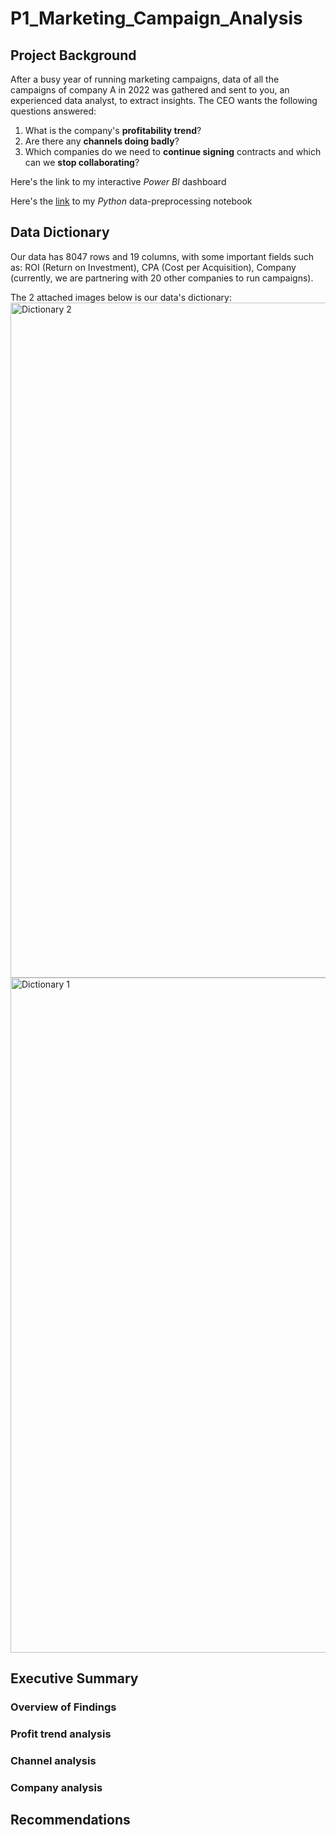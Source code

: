 # P1_Marketing_Campaign_Analysis
## Project Background
After a busy year of running marketing campaigns, data of all the campaigns of company A in 2022 was gathered and sent to you, an experienced data analyst, to extract insights. The CEO wants the following questions answered:
1. What is the company's **profitability trend**?
2. Are there any **channels doing badly**?
3. Which companies do we need to **continue signing** contracts and which can we **stop collaborating**?

Here's the link to my interactive *Power BI* dashboard

Here's the [link](https://drive.google.com/file/d/1yeqao8JwZpAPxMbyEEa53QMjFlMiqB47/view?usp=drive_link) to my *Python* data-preprocessing notebook

## Data Dictionary
Our data has 8047 rows and 19 columns, with some important fields such as: ROI (Return on Investment), CPA (Cost per Acquisition), Company (currently, we are partnering with 20 other companies to run campaigns).

The 2 attached images below is our data's dictionary:
<img width="1920" height="1080" alt="Dictionary 2" src="https://github.com/user-attachments/assets/73d4b84b-59df-48e6-80d5-00af3ea21aaf" />
<img width="1920" height="1080" alt="Dictionary 1" src="https://github.com/user-attachments/assets/6591eaaf-c47f-4b8a-9836-ab65cf52a250" />

## Executive Summary
### Overview of Findings

### Profit trend analysis
### Channel analysis
### Company analysis
## Recommendations
